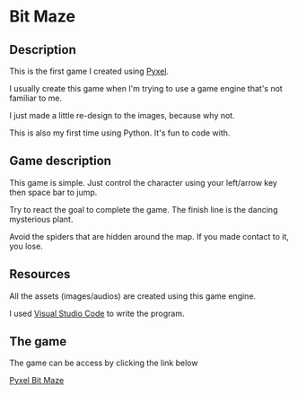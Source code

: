 # Bit Maze

## Description

This is the first game I created using [Pyxel](https://github.com/kitao/pyxel).

I usually create this game when I'm trying to use a game engine that's not familiar to me.

I just made a little re-design to the images, because why not.

This is also my first time using Python. It's fun to code with.

## Game description

This game is simple. Just control the character using your left/arrow key then space bar to jump.

Try to react the goal to complete the game. The finish line is the dancing mysterious plant.

Avoid the spiders that are hidden around the map. If you made contact to it, you lose.

## Resources

All the assets (images/audios) are created using this game engine.

I used [Visual Studio Code](https://code.visualstudio.com) to write the program.

## The game

The game can be access by clicking the link below

[Pyxel Bit Maze](https://kitao.github.io/pyxel/wasm/launcher/?play=takaneichinose.pyxel_bit_maze.pyxapp.bit_maze&gamepad=enabled)
